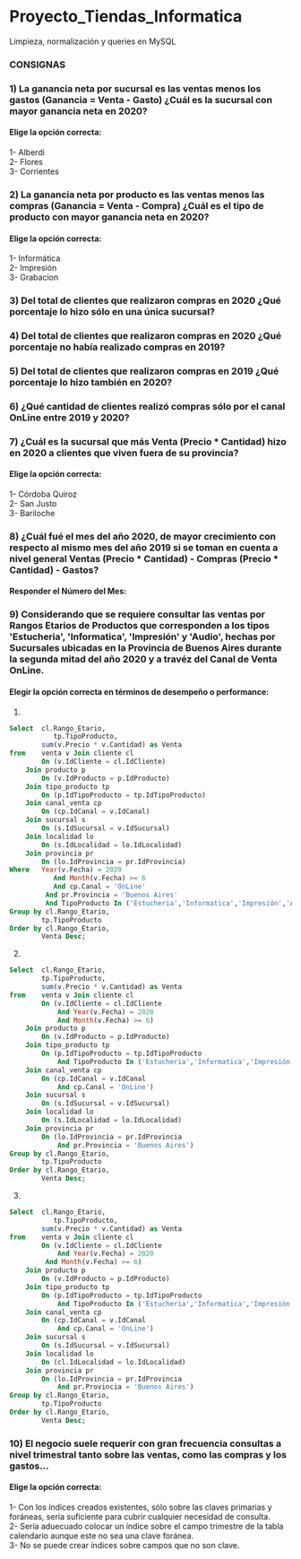 # Proyecto_Tiendas_Informatica
Limpieza, normalización y queries en MySQL

### CONSIGNAS

### 1) La ganancia neta por sucursal es las ventas menos los gastos (Ganancia = Venta - Gasto) ¿Cuál es la sucursal con mayor ganancia neta en 2020? 
#### Elige la opción correcta:
   1- Alberdi<br>
   2- Flores<br>
   3- Corrientes<br>
   
### 2) La ganancia neta por producto es las ventas menos las compras (Ganancia = Venta - Compra) ¿Cuál es el tipo de producto con mayor ganancia neta en 2020?
#### Elige la opción correcta:
   1- Informática<br>
   2- Impresión<br>
   3- Grabacion<br>
   
### 3) Del total de clientes que realizaron compras en 2020 ¿Qué porcentaje lo hizo sólo en una única sucursal?

### 4) Del total de clientes que realizaron compras en 2020 ¿Qué porcentaje no había realizado compras en 2019?

### 5) Del total de clientes que realizaron compras en 2019 ¿Qué porcentaje lo hizo también en 2020?

### 6) ¿Qué cantidad de clientes realizó compras sólo por el canal OnLine entre 2019 y 2020?

### 7) ¿Cuál es la sucursal que más Venta (Precio * Cantidad) hizo en 2020 a clientes que viven fuera de su provincia?
#### Elige la opción correcta:
   1- Córdoba Quiroz<br>
   2- San Justo<br>
   3- Bariloche<br>

### 8) ¿Cuál fué el mes del año 2020, de mayor crecimiento con respecto al mismo mes del año 2019 si se toman en cuenta a nivel general Ventas (Precio * Cantidad) - Compras (Precio * Cantidad) - Gastos? 
#### Responder el Número del Mes:

### 9) Considerando que se requiere consultar las ventas por Rangos Etarios de Productos que corresponden a los tipos 'Estucheria', 'Informatica', 'Impresión' y 'Audio', hechas por Sucursales ubicadas en la Provincia de Buenos Aires durante la segunda mitad del año 2020 y a travéz del Canal de Venta OnLine.
#### Elegir la opción correcta en términos de desempeño o performance:
1)
```sql
Select	cl.Rango_Etario,
		   tp.TipoProducto,
        sum(v.Precio * v.Cantidad) as Venta
from 	venta v Join cliente cl
		On (v.IdCliente = cl.IdCliente)
	Join producto p
		On (v.IdProducto = p.IdProducto)
	Join tipo_producto tp
		On (p.IdTipoProducto = tp.IdTipoProducto)
	Join canal_venta cp
		On (cp.IdCanal = v.IdCanal)
	Join sucursal s
		On (s.IdSucursal = v.IdSucursal)
	Join localidad lo
		On (s.IdLocalidad = lo.IdLocalidad)
	Join provincia pr
		On (lo.IdProvincia = pr.IdProvincia)
Where 	Year(v.Fecha) = 2020
		   And Month(v.Fecha) >= 6
		   And cp.Canal = 'OnLine'
         And pr.Provincia = 'Buenos Aires'
         And TipoProducto In ('Estucheria','Informatica','Impresión','Audio')
Group by cl.Rango_Etario,
		tp.TipoProducto
Order by cl.Rango_Etario,
		Venta Desc;
```
2)
```sql
Select	cl.Rango_Etario,
		tp.TipoProducto,
        sum(v.Precio * v.Cantidad) as Venta
from 	venta v Join cliente cl
		On (v.IdCliente = cl.IdCliente
			And Year(v.Fecha) = 2020
            And Month(v.Fecha) >= 6)
	Join producto p
		On (v.IdProducto = p.IdProducto)
	Join tipo_producto tp
		On (p.IdTipoProducto = tp.IdTipoProducto
			And TipoProducto In ('Estucheria','Informatica','Impresión','Audio'))
	Join canal_venta cp
		On (cp.IdCanal = v.IdCanal
			And cp.Canal = 'OnLine')
	Join sucursal s
		On (s.IdSucursal = v.IdSucursal)
	Join localidad lo
		On (s.IdLocalidad = lo.IdLocalidad)
	Join provincia pr
		On (lo.IdProvincia = pr.IdProvincia
			And pr.Provincia = 'Buenos Aires')
Group by cl.Rango_Etario,
		tp.TipoProducto
Order by cl.Rango_Etario,
		Venta Desc;
```
3)
```sql
Select	cl.Rango_Etario,
		   tp.TipoProducto,
        sum(v.Precio * v.Cantidad) as Venta
from 	venta v Join cliente cl
		On (v.IdCliente = cl.IdCliente
			And Year(v.Fecha) = 2020
         And Month(v.Fecha) >= 6)
	Join producto p
		On (v.IdProducto = p.IdProducto)
	Join tipo_producto tp
		On (p.IdTipoProducto = tp.IdTipoProducto
			And TipoProducto In ('Estucheria','Informatica','Impresión','Audio'))
	Join canal_venta cp
		On (cp.IdCanal = v.IdCanal
			And cp.Canal = 'OnLine')
	Join sucursal s
		On (s.IdSucursal = v.IdSucursal)
	Join localidad lo
		On (cl.IdLocalidad = lo.IdLocalidad)
	Join provincia pr
		On (lo.IdProvincia = pr.IdProvincia
			And pr.Provincia = 'Buenos Aires')
Group by cl.Rango_Etario,
		tp.TipoProducto
Order by cl.Rango_Etario,
		Venta Desc;
```

### 10) El negocio suele requerir con gran frecuencia consultas a nivel trimestral tanto sobre las ventas, como las compras y los gastos...
#### Elige la opción correcta:
   1- Con los índices creados existentes, sólo sobre las claves primarias y foráneas, sería suficiente para cubrir cualquier necesidad de consulta.<br>
   2- Sería aduecuado colocar un índice sobre el campo trimestre de la tabla calendario aunque este no sea una clave foránea.<br>
   3- No se puede crear índices sobre campos que no son clave.<br>
